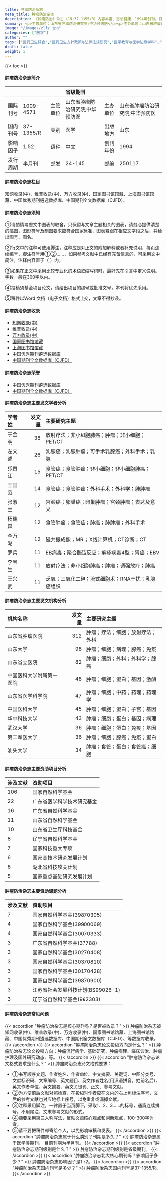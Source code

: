 ```yaml
---
title: 肿瘤防治杂志
meta_title: 肿瘤防治杂志
description: 《肿瘤防治》杂志（CN:37-1355/R）内容丰富、思想健康，1994年创刊，目前以半月刊形式发行，刊物对外积极扩大宣传，致力于提高杂志质量与影响。 《肿瘤防治》现已更名为《中华肿瘤防治》。
summary: <p>主管单位：山东省肿瘤防治研究院;中华预防医</p><p>主办单位：山东省肿瘤防治研究院;中华预防医</p><p>发行级别：省级期刊</p><p>发行周期：半月刊</p>
image: "/images/zlfz.jpg"
categories: ["医学"]
author: ""
tags: ["医药卫生综合","医药卫生方针政策与法律法规研究","医学教育与医学边缘学科","预防医学与卫生学","中医学","中药学","中西医结合","基础医学","临床医学","感染性疾病及传染病","心血管系统疾病","呼吸系统疾病","消化系统疾病","内分泌腺及全身性疾病","外科学","泌尿科学","妇产科学","儿科学","神经病学","精神病学","肿瘤学","眼科与耳鼻咽喉科","口腔科学","皮肤病与性病","特种医学","急救医学","军事医学与卫生","药学","生物医学工程",]
draft: false
weight: 1
---
```


{{< toc >}}

#### 肿瘤防治杂志简介
|               |                               |               | 省级期刊        |               |                           |
| ------------: | :---------------------------- | ------------: | :---------------------------- | ------------: | :------------------------ |
| 国际刊号      | 1009-4571   | 主管单位      | 山东省肿瘤防治研究院;中华预防医     | 主办单位      | 山东省肿瘤防治研究院;中华预防医     |
| 国内刊号      | 37-1355/R        | 类别          | 医学       | 出版地方      | 山东           |
| 影响因子      | 1.52        | 语种          | 中文             | 创刊年份      | 1994    |
| 发行周期      | 半月刊    | 邮发          | 24-145              | 邮编          | 250117      |

#### 肿瘤防治杂志栏目
<span>知网收录(中)</span>、<span>维普收录(中)</span>、<span>万方收录(中)</span>、<span>国家图书馆馆藏</span>、<span>上海图书馆馆藏</span>、<span>中国优秀期刊遴选数据库</span>、<span>中国期刊全文数据库（CJFD）</span>、

#### 肿瘤防治杂志须知
<p><p>
	①请酌情考虑文中图表的取舍，只保留与文章主题相关的图表，请务必提供清楚的插图，图形符号及制图要求应符合国家标准，图表紧跟在相应文字段之后，并给出图号、图名。
</p><p>
	②行文中的注释可使用脚注，注释应是对正文的附加解释或者补充说明，每页连续编号，脚注符号用①②……，如果参考文献中已经有完备信息的，可采用文中简注，注释内容置于（ ）内。
</p><p>
	③如果在正文中采用比较专业化的术语或缩写词时，最好先在引言中定义说明。字数一般在300字以内。
</p><p>
	④投稿须基金项目论文，请给出项目的编号或批准文号，本刊将优先采用。
</p><p>
	⑤稿件以Word 文档（电子文档）格式上交，文章不得抄袭。
</p></p>


#### 肿瘤防治杂志收录
<ul>
    <li class="inline-block">
        <a class="bg-theme-light hover:bg-primary dark:bg-darkmode-theme-light dark:hover:bg-darkmode-primary dark:hover:text-dark m-1 block rounded px-3 py-1 hover:text-white" href="#肿瘤防治杂志收录">
        知网收录(中)
        </a>
    </li>
    <li class="inline-block">
        <a class="bg-theme-light hover:bg-primary dark:bg-darkmode-theme-light dark:hover:bg-darkmode-primary dark:hover:text-dark m-1 block rounded px-3 py-1 hover:text-white" href="#肿瘤防治杂志收录">
        维普收录(中)
        </a>
    </li>
    <li class="inline-block">
        <a class="bg-theme-light hover:bg-primary dark:bg-darkmode-theme-light dark:hover:bg-darkmode-primary dark:hover:text-dark m-1 block rounded px-3 py-1 hover:text-white" href="#肿瘤防治杂志收录">
        万方收录(中)
        </a>
    </li>
    <li class="inline-block">
        <a class="bg-theme-light hover:bg-primary dark:bg-darkmode-theme-light dark:hover:bg-darkmode-primary dark:hover:text-dark m-1 block rounded px-3 py-1 hover:text-white" href="#肿瘤防治杂志收录">
        国家图书馆馆藏
        </a>
    </li>
    <li class="inline-block">
        <a class="bg-theme-light hover:bg-primary dark:bg-darkmode-theme-light dark:hover:bg-darkmode-primary dark:hover:text-dark m-1 block rounded px-3 py-1 hover:text-white" href="#肿瘤防治杂志收录">
        上海图书馆馆藏
        </a>
    </li>
    <li class="inline-block">
        <a class="bg-theme-light hover:bg-primary dark:bg-darkmode-theme-light dark:hover:bg-darkmode-primary dark:hover:text-dark m-1 block rounded px-3 py-1 hover:text-white" href="#肿瘤防治杂志收录">
        中国优秀期刊遴选数据库
        </a>
    </li>
    <li class="inline-block">
        <a class="bg-theme-light hover:bg-primary dark:bg-darkmode-theme-light dark:hover:bg-darkmode-primary dark:hover:text-dark m-1 block rounded px-3 py-1 hover:text-white" href="#肿瘤防治杂志收录">
        中国期刊全文数据库（CJFD）
        </a>
    </li>
</ul>



#### 肿瘤防治杂志荣誉
<ul>
    <li class="inline-block">
        <a class="bg-theme-light hover:bg-primary dark:bg-darkmode-theme-light dark:hover:bg-darkmode-primary dark:hover:text-dark m-1 block rounded px-3 py-1 hover:text-white" href="#肿瘤防治杂志荣誉">
        中国优秀期刊遴选数据库
        </a>
    </li>
    <li class="inline-block">
        <a class="bg-theme-light hover:bg-primary dark:bg-darkmode-theme-light dark:hover:bg-darkmode-primary dark:hover:text-dark m-1 block rounded px-3 py-1 hover:text-white" href="#肿瘤防治杂志荣誉">
        中国期刊全文数据库（CJFD）
        </a>
    </li>
</ul>





#### 肿瘤防治杂志主要发文学者分析
| 学者姓                | 发文量                | 主要研究主题          |
| :------------         | --------------------: | :-------------------- |
| 于金明   | 38     | 放射疗法；非小细胞肺癌；肿瘤；非小细胞；PET/CT |
| 左文述   | 26     | 乳腺癌；乳腺肿瘤；可手术乳腺癌；外科手术；乳腺 |
| 张百江   | 15     | 食管癌；食管肿瘤；非小细胞；非小细胞肺癌；PET/CT |
| 王国范   | 14     | 食管癌；食管肿瘤；外科手术；外科学；肺肿瘤 |
| 张淑兰   | 12     | 宫颈癌；卵巢癌；卵巢肿瘤；宫颈肿瘤；表达及意义 |
| 杨瑞森   | 12     | 食管肿瘤；食管癌；肺癌；肺肿瘤；外科手术 |
| 李万湖   | 12     | 磁共振成像；MRI；X线计算机；CT诊断；CT |
| 罗兵   | 11     | EB病毒；聚合酶链反应；疱疹病毒4型；胃癌；EBV |
| 李宝生   | 11     | 放射疗法；非小细胞肺癌；肿瘤；调强放疗；肺癌 |
| 王兴武   | 11     | 乏氧；三氧化二砷；流式细胞术；RNA干扰；乳腺癌组织 |




#### 肿瘤防治杂志主要发文机构分析
| 机构名称              | 发文量                | 主要研究主题          |
| :------------         | --------------------: | :-------------------- |
| 山东省肿瘤医院   | 312     | 肿瘤；疗法；细胞；放射疗法；外科 |
| 山东大学   | 98     | 肿瘤；细胞；病理；腺癌；免疫 |
| 山东省立医院   | 82     | 肿瘤；细胞；外科；外科学；腺癌 |
| 中国医科大学附属第一医院   | 48     | 肿瘤；细胞；蛋白；基因；激酶 |
| 山东省医学科学院   | 47     | 肿瘤；细胞；中药；药理；药理学 |
| 中国医科大学   | 45     | 肿瘤；细胞；蛋白；子宫；基因 |
| 华中科技大学   | 43     | 肿瘤；细胞；蛋白；基因；病理 |
| 武汉大学   | 36     | 肿瘤；细胞；蛋白；免疫；基因 |
| 第二军医大学   | 36     | 肿瘤；细胞；腺癌；免疫；蛋白 |
| 汕头大学   | 34     | 肿瘤；食管；蛋白；食管癌；细胞 |




#### 肿瘤防治杂志主要资助项目分析
| 涉及文献              | 资助项目              |
| :------------         | :-------------------- |
| 106   | 国家自然科学基金   |
| 22   | 广东省医学科学技术研究基金   |
| 16   | 广东省自然科学基金   |
| 11   | 山东省自然科学基金   |
| 10   | 山东省卫生厅科技基金   |
| 8   | 辽宁省自然科学基金   |
| 7   | 国家科技重大专项   |
| 6   | 国家高技术研究发展计划   |
| 6   | 湖北省科技攻关计划   |
| 5   | 国家重点基础研究发展计划   |




#### 肿瘤防治杂志主要资助课题分析
| 涉及文献              | 资助项目              |
| :------------         | :-------------------- |
| 7   | 国家自然科学基金(39870305)   |
| 4   | 国家自然科学基金(39900069)   |
| 4   | 国家自然科学基金(30070333)   |
| 3   | 广东省自然科学基金(37788)   |
| 3   | 国家自然科学基金(30270408)   |
| 3   | 国家自然科学基金(30370810)   |
| 3   | 国家自然科学基金(30170428)   |
| 3   | 国家自然科学基金(39870900)   |
| 3   | 江苏省社会发展科技计划(BS99026-1)   |
| 3   | 辽宁省自然科学基金(962303)   |



#### 肿瘤防治杂志常见问题
{{< accordion "肿瘤防治杂志是核心期刊吗？是否被收录？" >}}
肿瘤防治杂志被知网收录(中)、维普收录(中)、万方收录(中)、国家图书馆馆藏、上海图书馆馆藏、中国优秀期刊遴选数据库、中国期刊全文数据库（CJFD）、等数据库收录。
{{< /accordion >}}
{{< accordion "肿瘤防治杂志论文投稿方向是什么？" >}}
肿瘤防治杂志论文投稿方向：肿瘤流行病学、基础研究、肿瘤病理、临床诊治、肿瘤护理及国外研究动态、等。
{{< /accordion >}}
{{< accordion "肿瘤防治杂志论文格式要求是什么？" >}}
肿瘤防治杂志论文格式要求：
- ①书写顺序文题、作者姓名、作者单位、中文摘要、关键词、中图分类号、文献标识码、文章编号、英文题目、英文作者姓名(用汉语拼音，姓前名后)，英文作者单位、英文摘要、英文关键词、正文、参考文献。
- ②为方便前后文献对照检查，在投稿时作者应在文内的右上角标注序号，文后的参考文献也对应地标上序号，以免重复或漏掉文献。
- ③注释采用脚注，一律置于当页脚下，采取1、2、3……的标号，通篇连续排号。不用尾注、文末参考文献的形式。
- ④摘要采用第三人称写法，反映文章核心观点和创新观点，100-300字为宜。
- ⑤请不要把稿件邮寄给个人，以免影响审稿和发表。
{{< /accordion >}}
{{< accordion "肿瘤防治杂志属于什么类别？刊期是多久？" >}}
肿瘤防治杂志属于医学类期刊， 目前刊期为半月刊。
{{< /accordion >}}
{{< accordion "肿瘤防治杂志期刊级别是什么？" >}}
肿瘤防治杂志期刊级别是省级期刊。
{{< /accordion >}}
{{< accordion "肿瘤防治杂志北大核心期刊吗？影响因子多少？" >}}
肿瘤防治杂志影响因子是1.52。
{{< /accordion >}}
{{< accordion "肿瘤防治杂志国内刊号是多少？" >}}
肿瘤防治杂志国内刊号是37-1355/R。
{{< /accordion >}}